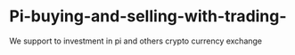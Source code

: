 # Pi-buying-and-selling-with-trading-
We support to investment in pi and others crypto currency exchange 
